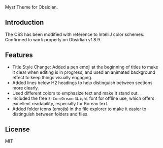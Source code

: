 Myst Theme for Obsidian.

## Introduction
The CSS has been modified with reference to IntelliJ color schemes.  
Confirmed to work properly on Obsidian v1.8.9.

## Features
- Title Style Change: Added a pen emoji at the beginning of titles to make it clear when editing is in progress, and used an animated background effect to keep things visually engaging.
- Added lines below H2 headings to help distinguish between sections more clearly.
- Used different colors to emphasize text and make it stand out.
- Included the free `S-CoreDream-3Light` font for offline use, which offers excellent readability, especially for Korean text.
- Added folder icons (emojis) in the file explorer to make it easier to distinguish between folders and files.


## License
MIT
